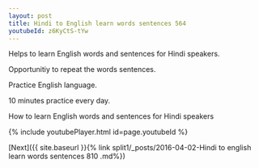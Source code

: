 ```yaml
---
layout: post
title: Hindi to English learn words sentences 564 
youtubeId: z6KyCtS-tYw
---
```

 
 
Helps to learn English words and sentences for Hindi speakers.

Opportunitiy to repeat the words sentences. 

Practice English language. 
 
10 minutes practice every day. 
 
How to learn English words and sentences for Hindi speakers 
 
{% include youtubePlayer.html id=page.youtubeId %}
 
 
[Next]({{ site.baseurl }}{% link  split1/_posts/2016-04-02-Hindi to english learn words sentences 810 .md%})
 
